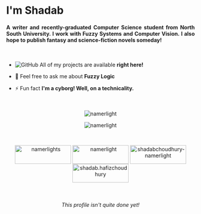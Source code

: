 <h1 align="justify">I'm Shadab</h1>  
<h4 align="justify">A writer and recently-graduated Computer Science student from North South University. I work with Fuzzy Systems and Computer Vision. I also hope to publish fantasy and science-fiction novels someday!</h4>  
 <br>
  
- ![GitHub](https://img.shields.io/badge/github-%23121011.svg?style=for-the-badge&logo=github&logoColor=white) All of my projects are available **right here!** 
  
- 💬 Feel free to ask me about **Fuzzy Logic**  
  
- ⚡ Fun fact **I'm a cyborg! Well, on a technicality.**  

    <br>
  
<p align="center">   <img src="https://github-readme-stats.vercel.app/api/top-langs/?username=namerlight" alt="namerlight" /> </p> 
<p align="center">   <img src="https://github-readme-stats.vercel.app/api?username=namerlight&show_icons=true" alt="namerlight" /> </p> 


 <br>
<p align="center">  
<a href="https://dev.to/namerlights" target="blank"><img align="center" src="https://cdn.jsdelivr.net/npm/simple-icons@3.0.1/icons/dev-dot-to.svg" alt="namerlights" height="50" width="150" /></a>  
<a href="https://twitter.com/namerlight" target="blank"><img align="center" src="https://cdn.jsdelivr.net/npm/simple-icons@3.0.1/icons/twitter.svg" alt="namerlight" height="50" width="150" /></a>  
<a href="https://linkedin.com/in/shadabchoudhury-namerlight" target="blank"><img align="center" src="https://cdn.jsdelivr.net/npm/simple-icons@3.0.1/icons/linkedin.svg" alt="shadabchoudhury-namerlight" height="50" width="150" /></a>  
<a href="https://fb.com/shadab.hafizchoudhury" target="blank"><img align="center" src="https://cdn.jsdelivr.net/npm/simple-icons@3.0.1/icons/facebook.svg" alt="shadab.hafizchoudhury" height="50" width="150" /></a>  
</p>

<br>

<h6 align="center">This profile isn't quite done yet!</h4>  
